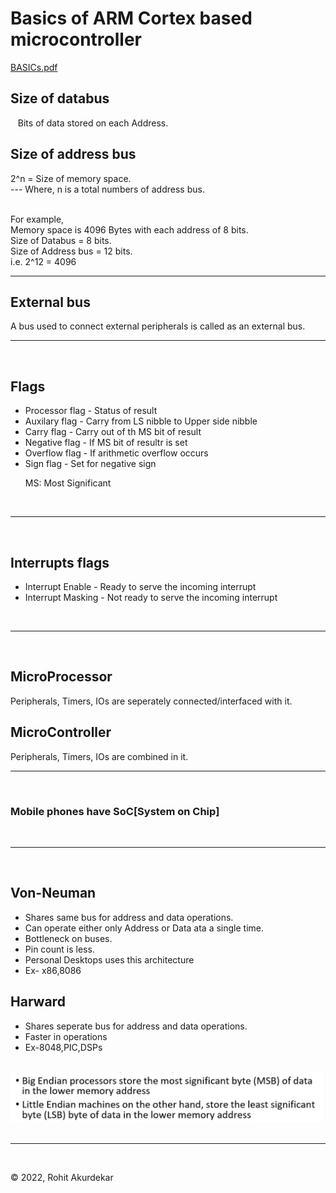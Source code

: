 # Basics of ARM Cortex based microcontroller


<a href="https://github.com/RohitAkurdekar/MicroControllers/blob/main/ARM_Cortex/Theory/MC_BASICS.pdf">BASICs.pdf</a>

<h2>Size of databus</h2>
&nbsp;&nbsp; Bits of data stored on each Address. <br>
<h2>Size of address bus</h2>
2^n = Size of memory space. <br>
--- Where, n is a total numbers of address bus.<br><br>

For example, <br>
Memory space is 4096 Bytes with each address of 8 bits. <br>
Size of Databus     = 8  bits.<br>
Size of Address bus = 12 bits.<br>
i.e. 2^12 = 4096<br>

----------------------------------------------------------------------------------------

<h2>External bus</h2>
A bus used to connect external peripherals is called as an external bus. <br>

----------------------------------------------------------------------------------------
<br>

<h2>Flags</h2>
<ul>
<li>Processor flag - Status of result</li>
<li>Auxilary  flag - Carry from LS nibble to Upper side nibble</li>
<li>Carry     flag - Carry out of th MS bit of result</li>
<li>Negative  flag - If MS bit of resultr is set</li>
<li>Overflow  flag - If arithmetic overflow occurs</li>
<li>Sign      flag - Set for negative sign</li>

MS: Most Significant<br>
</ul>

<br>

----------------------------------------------------------------------------------------
<br>

<h2>Interrupts flags</h2>
<ul>
    <li>Interrupt Enable  - Ready to serve the incoming interrupt</li>
    <li>Interrupt Masking - Not ready to serve the incoming interrupt</li>
</ul>


<br>

----------------------------------------------------------------------------------------
<br>

<h2>MicroProcessor</h2>
Peripherals, Timers, IOs are seperately connected/interfaced with it.

<h2>MicroController</h2>
Peripherals, Timers, IOs are combined in it.

<br>

----------------------------------------------------------------------------------------
<br>

<h3>Mobile phones have SoC[System on Chip]</h3>

<br>

----------------------------------------------------------------------------------------
<br>

<h2>Von-Neuman </h2>
<ul>
<li>Shares same bus for address and data operations.</li>
<li>Can operate either only Address or Data ata a single time.</li>
<li>Bottleneck on buses.</li>
<li>Pin count is less.</li>
<li>Personal Desktops uses this architecture</li>
<li>Ex- x86,8086</li>
</ul>

<h2>Harward </h2>
<ul>
<li>Shares seperate bus for address and data operations.</li>
<li>Faster in operations</li>
<li>Ex-8048,PIC,DSPs</li>
</ul>

<br>

<img src="https://raw.githubusercontent.com/RohitAkurdekar/MicroControllers/main/ARM_Cortex/Theory/Endians_defs.png">
<br>

<br>

----------------------------------------------------------------------------------------
<br>


&copy; 2022, Rohit Akurdekar